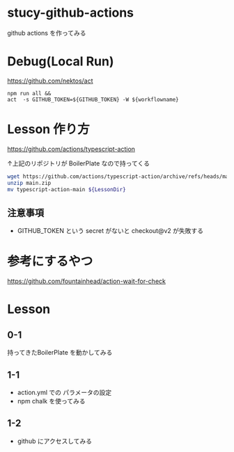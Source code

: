 # stucy-github-actions
github actions を作ってみる

# Debug(Local Run)

https://github.com/nektos/act

```
npm run all && 
act  -s GITHUB_TOKEN=${GITHUB_TOKEN} -W ${workflowname}
```

# Lesson 作り方

https://github.com/actions/typescript-action

↑上記のリポジトリが BoilerPlate なので持ってくる

```sh
wget https://github.com/actions/typescript-action/archive/refs/heads/main.zip
unzip main.zip
mv typescript-action-main ${LessonDir}
```

## 注意事項

* GITHUB_TOKEN という secret がないと checkout@v2 が失敗する

# 参考にするやつ

https://github.com/fountainhead/action-wait-for-check

# Lesson

## 0-1

持ってきたBoilerPlate を動かしてみる

## 1-1

* action.yml での パラメータの設定
* npm chalk を使ってみる

## 1-2

* github にアクセスしてみる

